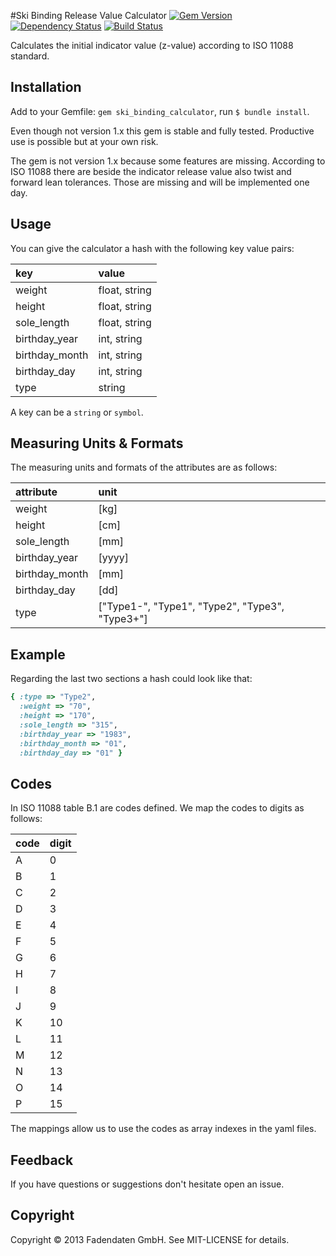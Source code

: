 #Ski Binding Release Value Calculator
[![Gem Version](https://badge.fury.io/rb/ski_binding_calculator.png)](http://badge.fury.io/rb/ski_binding_calculator)
[![Dependency Status](https://gemnasium.com/fadendaten/ski_binding_calculator.png)](https://gemnasium.com/fadendaten/ski_binding_calculator)
[![Build Status](https://travis-ci.org/fadendaten/ski_binding_calculator.png)](https://travis-ci.org/fadendaten/ski_binding_calculator])


Calculates the initial indicator value (z-value) according to ISO 11088 standard.

## Installation
Add to your Gemfile: <code>gem ski_binding_calculator</code>, run <code>$ bundle install</code>.

Even though not version 1.x this gem is stable and fully tested. Productive use is possible but at your own risk. 

The gem is not version 1.x because some features are missing. According to ISO 11088 there are beside the indicator release value also twist and forward lean tolerances. Those are missing and will be implemented one day.

## Usage
You can give the calculator a hash with the following key value pairs:

| key           | value          | 
|:--------------|:---------------| 
| weight        | float, string  | 
| height        | float, string  | 
| sole_length   | float, string  |
| birthday_year | int, string    |
| birthday_month| int, string    |
| birthday_day  | int, string    |
| type          | string         |

A key can be a <code>string</code> or <code>symbol</code>.

## Measuring Units & Formats
The measuring units and formats of the attributes are as follows:

| attribute     | unit  | 
|:--------------|:------| 
| weight        | [kg]  | 
| height        | [cm]  | 
| sole_length   | [mm]  |
| birthday_year | [yyyy]|
| birthday_month| [mm]  |
| birthday_day  | [dd]  |
| type          | ["Type1-", "Type1", "Type2", "Type3", "Type3+"]  |

## Example
Regarding the last two sections a hash could look like that:

```ruby
{ :type => "Type2", 
  :weight => "70", 
  :height => "170", 
  :sole_length => "315", 
  :birthday_year => "1983", 
  :birthday_month => "01", 
  :birthday_day => "01" }
```

## Codes
In ISO 11088 table B.1 are codes defined. We map the codes to digits as follows:

|code|digit|
|:---|:----|
| A  | 0   |
| B  | 1   |
| C  | 2   |
| D  | 3   |
| E  | 4   |
| F  | 5   |
| G  | 6   |
| H  | 7   |
| I  | 8   |
| J  | 9   |
| K  | 10  |
| L  | 11  |
| M  | 12  |
| N  | 13  |
| O  | 14  |
| P  | 15  |

The mappings allow us to use the codes as array indexes in the yaml files.

## Feedback
If you have questions or suggestions don't hesitate open an issue.

## Copyright
Copyright &copy; 2013 Fadendaten GmbH. See MIT-LICENSE for details.